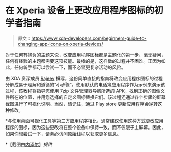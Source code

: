 # 在 Xperia 设备上更改应用程序图标的初学者指南

> 原文：<https://www.xda-developers.com/beginners-guide-to-changing-app-icons-on-xperia-devices/>

对于任何有抱负的主题来说，改变应用程序图标都是主题化的第一步，毫无疑问，任何有经验的主题都需要这项技能。最棒的是，这样做的过程并不困难。正因为如此，任何新手都可以尝试一下，而不必冒更复杂活动的风险。

由 XDA 资深成员 [Rajeev](http://forum.xda-developers.com/member.php?u=4970751) 撰写，这份简单直接的指南将改变应用程序图标的过程分解成易于理解和遵循的“小步骤”。使用默认的电话簿应用程序作为示例来演示该过程，该教程将指导您使用 7zip 文件管理器导航所选的 APK，找到正确的图像文件所在的位置，并用您选择的自定义图标替换它们。该过程还通过各个步骤的屏幕截图进行了可视化说明。当然，请记住，通过 Play store 更新应用程序会逆转这种修改。

 *与使用桌面可视化工具等第三方应用程序相比，通常建议使用这种方式更改应用程序的图标，因为这些更改将在整个设备中保持一致，而不仅限于主屏幕。因此，如果你想尝试一下，请务必访问[原始线程](http://forum.xda-developers.com/showthread.php?t=2218887)以获取更多信息。

*【截图由[内泽尔](http://forum.xda-developers.com/member.php?u=4659838)】*提供*
